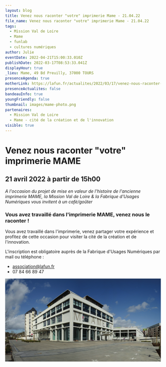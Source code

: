 ```yaml
---
layout: blog
title: Venez nous raconter "votre" imprimerie Mame - 21.04.22
file_name: Venez nous raconter "votre" imprimerie Mame - 21.04.22
tags:
  - Mission Val de Loire
  - Mame
  - funlab
  - cultures numériques
author: Julie
eventDate: 2022-04-21T15:00:33.010Z
publishDate: 2022-03-17T08:53:33.041Z
displayHour: true
_lieu: Mame, 49 Bd Preuilly, 37000 TOURS
presenceAgenda: true
motherLink: https://lafun.fr/actualites/2022/03/17/venez-nous-raconter-votre-imprimerie-mame/
presenceActualites: false
bandeauInfo: true
youngFriendly: false
thumbnail: images/mame-photo.png
partenaires:
  - Mission Val de Loire
  - Mame - cité de la création et de l'innovation
visible: true
---
```

# Venez nous raconter "votre" imprimerie MAME

## 21 avril 2022 à partir de 15h00

*A l'occasion du projet de mise en valeur de l'histoire de l'ancienne imprimerie MAME, la Mission Val de Loire & la Fabrique d'Usages Numériques vous invitent à un café/goûter*

### Vous avez travaillé dans l'imprimerie MAME, venez nous le raconter !

Vous avez travaillé dans l'imprimerie, venez partager votre expérience et profitez de cette occasion pour visiter la cité de la création et de l'innovation.

L'inscription est obligatoire auprès de la Fabrique d'Usages Numériques par mail ou téléphone :

* association@lafun.fr
* 07 84 66 89 47

![](images/mame-photo.png)
